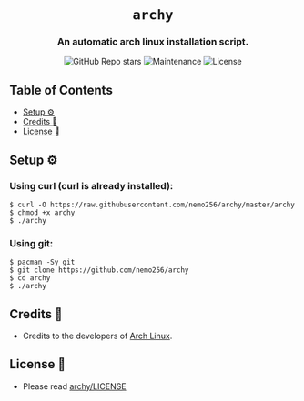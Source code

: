 <div align="center">

# `archy`

<h3>
  An automatic arch linux installation script.
</h3>

<!-- Badges -->
![GitHub Repo stars](https://img.shields.io/github/stars/nemo256/archy?style=for-the-badge)
![Maintenance](https://shields.io/maintenance/yes/2023?style=for-the-badge)
![License](https://shields.io/github/license/nemo256/archy?style=for-the-badge)

</div>

<!-- TABLE OF CONTENTS -->
## Table of Contents

* [Setup ⚙️](#setup)
* [Credits 🤝](#credits)
* [License 📑](#license)

## Setup ⚙️

### Using curl (curl is already installed):
```shell
$ curl -O https://raw.githubusercontent.com/nemo256/archy/master/archy
$ chmod +x archy
$ ./archy
```

### Using git:
```shell
$ pacman -Sy git
$ git clone https://github.com/nemo256/archy
$ cd archy
$ ./archy
```

## Credits 🤝
- Credits to the developers of [Arch Linux](https://archlinux.org/).

## License 📑
- Please read [archy/LICENSE](https://github.com/nemo256/archy/blob/master/LICENSE)
